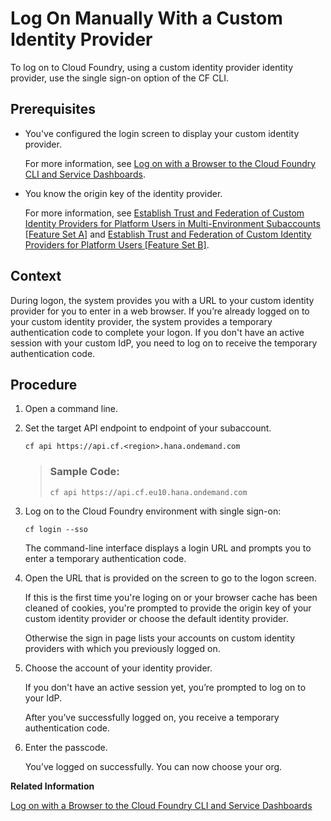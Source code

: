 <!-- loioe1009b4aa486462a8951c4d499ce6d4c -->

# Log On Manually With a Custom Identity Provider

To log on to Cloud Foundry, using a custom identity provider identity provider, use the single sign-on option of the CF CLI.



<a name="loioe1009b4aa486462a8951c4d499ce6d4c__prereq_ifq_vn3_jlb"/>

## Prerequisites

-   You've configured the login screen to display your custom identity provider.

    For more information, see [Log on with a Browser to the Cloud Foundry CLI and Service Dashboards](log-on-with-a-browser-to-the-cloud-foundry-cli-and-service-dashboards-7eb0943.md).

-   You know the origin key of the identity provider.

    For more information, see [Establish Trust and Federation of Custom Identity Providers for Platform Users in Multi-Environment Subaccounts \[Feature Set A\]](establish-trust-and-federation-of-custom-identity-providers-for-platform-users-in-multi-8600afb.md) and [Establish Trust and Federation of Custom Identity Providers for Platform Users \[Feature Set B\]](establish-trust-and-federation-of-custom-identity-providers-for-platform-users-feature-c368984.md).




<a name="loioe1009b4aa486462a8951c4d499ce6d4c__context_znm_kz1_d5b"/>

## Context

During logon, the system provides you with a URL to your custom identity provider for you to enter in a web browser. If you’re already logged on to your custom identity provider, the system provides a temporary authentication code to complete your logon. If you don't have an active session with your custom IdP, you need to log on to receive the temporary authentication code.



<a name="loioe1009b4aa486462a8951c4d499ce6d4c__steps_jd3_dd3_jlb"/>

## Procedure

1.  Open a command line.

2.  Set the target API endpoint to endpoint of your subaccount.

    ```
    cf api https://api.cf.<region>.hana.ondemand.com
    ```

    > ### Sample Code:  
    > ```
    > cf api https://api.cf.eu10.hana.ondemand.com
    > ```

3.  Log on to the Cloud Foundry environment with single sign-on:

    ```
    cf login --sso
    ```

    The command-line interface displays a login URL and prompts you to enter a temporary authentication code.

4.  Open the URL that is provided on the screen to go to the logon screen.

    If this is the first time you're loging on or your browser cache has been cleaned of cookies, you're prompted to provide the origin key of your custom identity provider or choose the default identity provider.

    Otherwise the sign in page lists your accounts on custom identity providers with which you previously logged on.

5.  Choose the account of your identity provider.

    If you don't have an active session yet, you’re prompted to log on to your IdP.

    After you’ve successfully logged on, you receive a temporary authentication code.

6.  Enter the passcode.

    You’ve logged on successfully. You can now choose your org.


**Related Information**  


[Log on with a Browser to the Cloud Foundry CLI and Service Dashboards](log-on-with-a-browser-to-the-cloud-foundry-cli-and-service-dashboards-7eb0943.md "Platform users of the Cloud Foundry environment have the option to log on with a custom identity provider or the default identity provider.")

